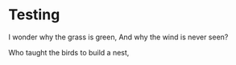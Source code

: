 # Testing

I wonder why the grass is green,
And why the wind is never seen?

Who taught the birds to build a nest,